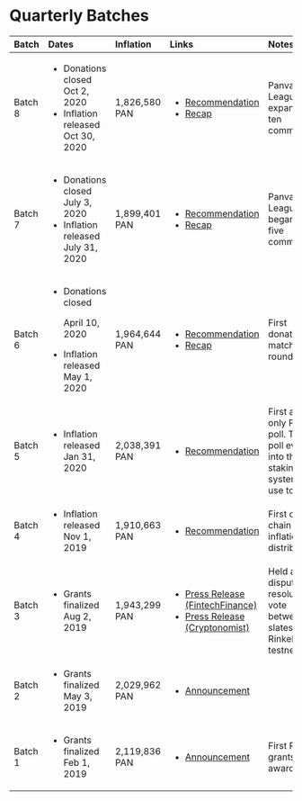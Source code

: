 # Quarterly Batches

<table>
  <thead>
    <tr>
      <th style="text-align:left">Batch</th>
      <th style="text-align:left">Dates</th>
      <th style="text-align:left">Inflation</th>
      <th style="text-align:left">Links</th>
      <th style="text-align:left">Notes</th>
    </tr>
  </thead>
  <tbody>
    <tr>
      <td style="text-align:left">Batch 8</td>
      <td style="text-align:left">
        <ul>
          <li>Donations closed Oct 2, 2020</li>
          <li>Inflation released Oct 30, 2020</li>
        </ul>
      </td>
      <td style="text-align:left">1,826,580 PAN</td>
      <td style="text-align:left">
        <ul>
          <li><a href="https://forum.panvala.com/t/the-panvala-caucuss-batch-eight-recommendations/217">Recommendation</a>
          </li>
          <li><a href="https://forum.panvala.com/t/panvala-league-funding-recap-for-batch-eight-september-2020/229">Recap</a>
          </li>
        </ul>
      </td>
      <td style="text-align:left">Panvala League expanded to ten communities</td>
    </tr>
    <tr>
      <td style="text-align:left">Batch 7</td>
      <td style="text-align:left">
        <p></p>
        <ul>
          <li>Donations closed July 3, 2020</li>
          <li>Inflation released July 31, 2020</li>
        </ul>
      </td>
      <td style="text-align:left">1,899,401 PAN</td>
      <td style="text-align:left">
        <ul>
          <li><a href="https://forum.panvala.com/t/the-panvala-caucuss-batch-seven-recommendations/197">Recommendation</a>
          </li>
          <li><a href="https://forum.panvala.com/t/gitcoin-grants-double-matching-recap-for-round-six/211">Recap</a>
          </li>
        </ul>
      </td>
      <td style="text-align:left">Panvala League began with five communities</td>
    </tr>
    <tr>
      <td style="text-align:left">Batch 6</td>
      <td style="text-align:left">
        <p></p>
        <ul>
          <li>
            <p>Donations closed</p>
            <p>April 10, 2020</p>
          </li>
          <li>Inflation released May 1, 2020</li>
        </ul>
      </td>
      <td style="text-align:left">1,964,644 PAN</td>
      <td style="text-align:left">
        <p></p>
        <ul>
          <li><a href="https://forum.panvala.com/t/the-panvala-caucuss-batch-six-recommendations/168">Recommendation</a>
          </li>
          <li><a href="https://forum.panvala.com/t/gitcoin-grants-round-five-double-matching-results/184">Recap</a>
          </li>
        </ul>
      </td>
      <td style="text-align:left">First donation matching round</td>
    </tr>
    <tr>
      <td style="text-align:left">Batch 5</td>
      <td style="text-align:left">
        <p></p>
        <ul>
          <li>Inflation released Jan 31, 2020</li>
        </ul>
      </td>
      <td style="text-align:left">2,038,391 PAN</td>
      <td style="text-align:left">
        <p></p>
        <ul>
          <li><a href="https://forum.panvala.com/t/the-panvala-caucuss-batch-five-recommendations/143">Recommendation</a>
          </li>
        </ul>
      </td>
      <td style="text-align:left">First and only Panvala poll. This poll evolved into the staking system
        we use today.</td>
    </tr>
    <tr>
      <td style="text-align:left">Batch 4</td>
      <td style="text-align:left">
        <p></p>
        <ul>
          <li>Inflation released Nov 1, 2019</li>
        </ul>
      </td>
      <td style="text-align:left">1,910,663 PAN</td>
      <td style="text-align:left">
        <p></p>
        <ul>
          <li><a href="https://forum.panvala.com/t/the-panvala-caucuss-batch-four-recommendations/30">Recommendation</a>
          </li>
        </ul>
      </td>
      <td style="text-align:left">First on-chain inflation distribution</td>
    </tr>
    <tr>
      <td style="text-align:left">Batch 3</td>
      <td style="text-align:left">
        <p></p>
        <ul>
          <li>Grants finalized Aug 2, 2019</li>
        </ul>
      </td>
      <td style="text-align:left">1,943,299 PAN</td>
      <td style="text-align:left">
        <p></p>
        <ul>
          <li><a href="https://www.fintechf.com/01-news/panvala-awards-token-grants-to-ethereum-based-projects/">Press Release (FintechFinance)</a>
          </li>
          <li><a href="https://en.cryptonomist.ch/2019/08/06/panvala-token-grants-have-been-announced/">Press Release (Cryptonomist)</a>
          </li>
        </ul>
      </td>
      <td style="text-align:left">Held a test dispute resolution vote between slates on the Rinkeby testnet</td>
    </tr>
    <tr>
      <td style="text-align:left">Batch 2</td>
      <td style="text-align:left">
        <p></p>
        <ul>
          <li>Grants finalized May 3, 2019</li>
        </ul>
      </td>
      <td style="text-align:left">2,029,962 PAN</td>
      <td style="text-align:left">
        <p></p>
        <ul>
          <li><a href="https://medium.com/@Panvala/seven-grants-awarded-for-ethereum-2-0-and-scaling-teams-in-panvalas-second-batch-626f74f0a3bb">Announcement</a>
          </li>
        </ul>
      </td>
      <td style="text-align:left"></td>
    </tr>
    <tr>
      <td style="text-align:left">Batch 1</td>
      <td style="text-align:left">
        <p></p>
        <ul>
          <li>Grants finalized Feb 1, 2019</li>
        </ul>
      </td>
      <td style="text-align:left">2,119,836 PAN</td>
      <td style="text-align:left">
        <p></p>
        <ul>
          <li><a href="https://medium.com/@Panvala/twelve-grants-awarded-in-batch-one-of-panvala-token-grants-59b8df7422fe">Announcement</a>
          </li>
        </ul>
      </td>
      <td style="text-align:left">First PAN grants ever awarded</td>
    </tr>
  </tbody>
</table>

